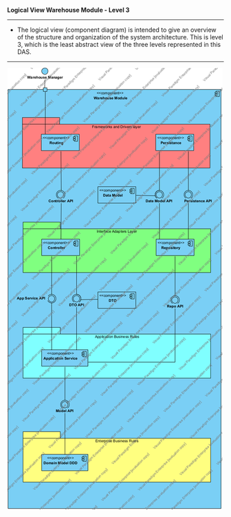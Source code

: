 **Logical View Warehouse Module - Level 3**

----

* The logical view (component diagram) is intended to give an overview of the structure and organization of the system architecture. This is level 3, which is the least abstract view of the three levels represented in this DAS.

-----

![LV_Level3_W.png](LV_Level3_Warehouse.png)